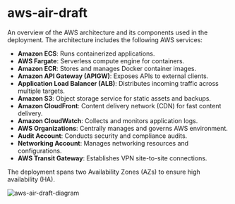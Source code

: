 # aws-air-draft

An overview of the AWS architecture and its components used in the deployment. The architecture includes the following AWS services:

- **Amazon ECS**: Runs containerized applications.
- **AWS Fargate**: Serverless compute engine for containers.
- **Amazon ECR**: Stores and manages Docker container images.
- **Amazon API Gateway (APIGW)**: Exposes APIs to external clients.
- **Application Load Balancer (ALB)**: Distributes incoming traffic across multiple targets.
- **Amazon S3**: Object storage service for static assets and backups.
- **Amazon CloudFront**: Content delivery network (CDN) for fast content delivery.
- **Amazon CloudWatch**: Collects and monitors application logs.
- **AWS Organizations**: Centrally manages and governs AWS environment.
- **Audit Account**: Conducts security and compliance audits.
- **Networking Account**: Manages networking resources and configurations.
- **AWS Transit Gateway**: Establishes VPN site-to-site connections.

The deployment spans two Availability Zones (AZs) to ensure high availability (HA).

![aws-air-draft-diagram](/Users/MarcinKonopka/aws-air-draft/aws-air.jpg)
